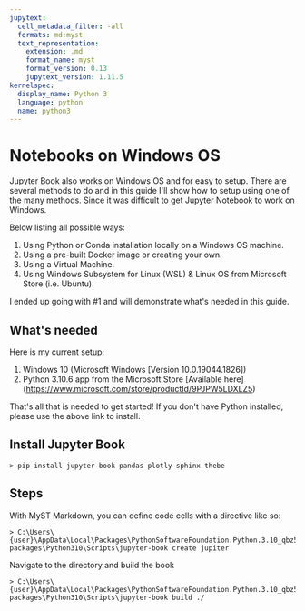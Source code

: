 ```yaml
---
jupytext:
  cell_metadata_filter: -all
  formats: md:myst
  text_representation:
    extension: .md
    format_name: myst
    format_version: 0.13
    jupytext_version: 1.11.5
kernelspec:
  display_name: Python 3
  language: python
  name: python3
---
```


# Notebooks on Windows OS

Jupyter Book also works on Windows OS and for easy to setup. There are several methods to do and in this guide I'll show how to setup using one of the many methods.
Since it was difficult to get Jupyter Notebook to work on Windows. 

Below listing all possible ways:

1. Using Python or Conda installation locally on a Windows OS machine. 
2. Using a pre-built Docker image or creating your own.
3. Using a Virtual Machine.
4. Using Windows Subsystem for Linux (WSL) & Linux OS from Microsoft Store (i.e. Ubuntu).

I ended up going with #1 and will demonstrate what's needed in this guide. 

## What's needed

Here is my current setup:

1. Windows 10 (Microsoft Windows [Version 10.0.19044.1826])
2. Python 3.10.6 app from the Microsoft Store [Available here] (https://www.microsoft.com/store/productId/9PJPW5LDXLZ5)

That's all that is needed to get started! If you don't have Python installed, please use the above link to install. 

## Install Jupyter Book


```{code-cell}
> pip install jupyter-book pandas plotly sphinx-thebe
```

## Steps

With MyST Markdown, you can define code cells with a directive like so:

```{code-cell}
> C:\Users\{user}\AppData\Local\Packages\PythonSoftwareFoundation.Python.3.10_qbz5n2kfra8p0\LocalCache\local-packages\Python310\Scripts\jupyter-book create jupiter
```
Navigate to the directory and build the book

```{code-cell}
> C:\Users\{user}\AppData\Local\Packages\PythonSoftwareFoundation.Python.3.10_qbz5n2kfra8p0\LocalCache\local-packages\Python310\Scripts\jupyter-book build ./
```

